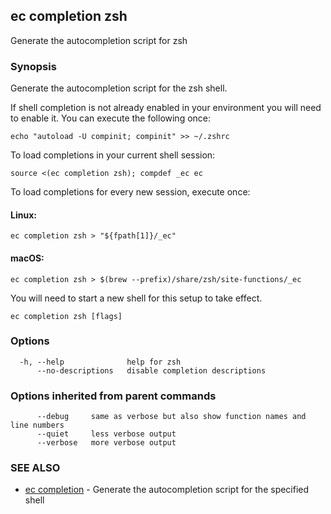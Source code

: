## ec completion zsh

Generate the autocompletion script for zsh

### Synopsis

Generate the autocompletion script for the zsh shell.

If shell completion is not already enabled in your environment you will need
to enable it.  You can execute the following once:

	echo "autoload -U compinit; compinit" >> ~/.zshrc

To load completions in your current shell session:

	source <(ec completion zsh); compdef _ec ec

To load completions for every new session, execute once:

#### Linux:

	ec completion zsh > "${fpath[1]}/_ec"

#### macOS:

	ec completion zsh > $(brew --prefix)/share/zsh/site-functions/_ec

You will need to start a new shell for this setup to take effect.


```
ec completion zsh [flags]
```

### Options

```
  -h, --help              help for zsh
      --no-descriptions   disable completion descriptions
```

### Options inherited from parent commands

```
      --debug     same as verbose but also show function names and line numbers
      --quiet     less verbose output
      --verbose   more verbose output
```

### SEE ALSO

* [ec completion](ec_completion.md)	 - Generate the autocompletion script for the specified shell

